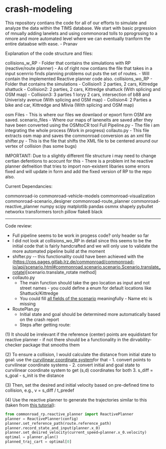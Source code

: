# crash-modeling

This repository contians the code for all of our efforts to simulate and analyze the data within the TIMS database. We start with basic prgression of mnually adding lanelets and using 
commonorad tolls to pprogrssing to a nmore and more automated level where we can eventually tranform the entire dataabse with ease. - Pranav

Explanation of the code structure and files: 



collisions_w_RP - Folder that contains the simulations with RP (reactive/route planner)
                - As of right now contians the file that takes in a input scenrrio finds planning problems out puts the set of routes. 
                - Will contain the implemented Reactive planner code also.
collisions_wo_RP - Folder that contains the simulations
                 - Collision1: 2 parties, 2 cars, Kittredge shattuck
                 - Collision2: 2 parties, 2 cars, Kittredge shattuck (With splicing and OSM map)
                 - Collision3: 3 parties 1 loryy 2 cars, intersection of b88 and Univeristy avenue (With splicing and OSM map)
                 - Collision4: 2 Parties a bike and car, Kittredge and Mlivia (With splicing and OSM map)
                 
osm Files - This is where our files we downlaod or epxort form OSM are saved.
scenario_files - Where our maps of lanenelts are saved after they have been converted using the OSMtoCR tool
Full Pipeline.py - The file i am integrating the whole process (Work in progress)
collauto.py - This file extracts osm map and saves the commonroad conversion as an xml file
shifter.py - This is the file that shifts the XML file to be centered around our vertex of collision (has some bugs)

IMPORTANT: Due to a slightly different file structure i may need to change certian defentions to acocunt for this 
          - There is a problem int he reactive planner defneition that tries to import non-existent libaries some errors fixed and will update in form and add the fixed 
           version of RP to the repo also.


Current Dependancies: 

commonroad-io
commonroad-vehicle-models
commonroad-visualization
commonroad-scenario_designer
commonroad-route_planner
commonroad-reactive_planner
numpy
scipy
matplotlib
pandas
osmnx
shapely
pybullet
networkx
transformers
torch
pillow
flake8
black

___________
Code review:
- Full pipeline seems to be work in progess code? only header so far
- I did not look at collisions_wo_RP in detail since this seems to be the initial code that is fairly handcrafted and we will only use to validate the more automated pipeline build at the moment
- shifter.py -- this functionality could have been achieved with the (https://cps.pages.gitlab.lrz.de/commonroad/commonroad-io/api/scenario.html#commonroad.scenario.scenario.Scenario.translate_rotate)[scenario.translate_rotate method]
- collauto.py
  * The main function should take the geo location as input and not street names - you could define a enum for default locations like Shattuck/Kittredge
  * You could fill [all fields of the scenario](https://github.com/ucbtrans/crash-modeling/blob/main/common_git/collauto.py#L86) meaningfully - Name etc is missing
- RoutePlan.py
  * Initial state and goal should be determined more automatically based on the crash report
  * Steps after getting route:

    
(1) It should be irrelevant if the reference (center) points are equidistant for reactive planner - if not there should be a functionality in the dirvability-checker package that smooths them

(2) To ensure a collision, I would calculate the distance from initial state to goal: use the [curvilinear coordinate system](https://commonroad.in.tum.de/tutorials/drivability-checker-curvilinear-coordinate-system)for that - 1. convert points to curvilinear coordinate systems - 2. convert initial and goal state to curvilinear coordinate system to get (s,d) coordinates for both 3. s_diff = s_goal - s_init is the distance

(3) Then, set the desired and initial velocity based on pre-defined time to collision, e.g., v = s_diff / t_predef

(4) Use the reactive planner to generate the trajectories similar to this (taken from [this tutorial](https://commonroad.in.tum.de/tutorials/commonroad-reactive-planner-getting-started)):

```python
from commonroad_rp.reactive_planner import ReactivePlanner
planner = ReactivePlanner(config)
planner.set_reference_path(route.reference_path)
planner.record_state_and_input(planner.x_0)
planner.set_desired_velocity(current_speed=planner.x_0.velocity)
optimal = planner.plan()
planned_traj_cart = optimal[0]

```
